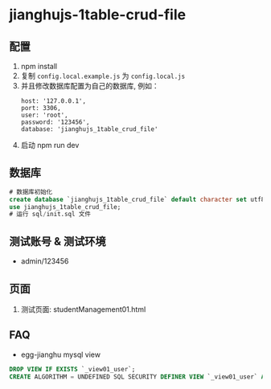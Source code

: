 # jianghujs-1table-crud-file

## 配置

1. npm install
2. 复制 `config.local.example.js` 为 `config.local.js`
3. 并且修改数据库配置为自己的数据库, 例如：
   ```
   host: '127.0.0.1',
   port: 3306,
   user: 'root',
   password: '123456',
   database: 'jianghujs_1table_crud_file'
   ```
4. 启动 npm run dev
   
## 数据库

```sql
# 数据库初始化
create database `jianghujs_1table_crud_file` default character set utf8mb4 collate utf8mb4_bin;
use jianghujs_1table_crud_file;
# 运行 sql/init.sql 文件
```

## 测试账号 & 测试环境

- admin/123456

## 页面

1. 测试页面: studentManagement01.html

## FAQ

- egg-jianghu mysql view
```sql
DROP VIEW IF EXISTS `_view01_user`;
CREATE ALGORITHM = UNDEFINED SQL SECURITY DEFINER VIEW `_view01_user` AS select * from `_user`;
```
